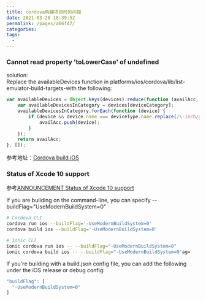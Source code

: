 ```yaml
---
title: cordova构建项目时的问题
date: 2021-03-20 18:39:52
permalink: /pages/a66f47/
categories:
tags:
  - 
---
```

### Cannot read property 'toLowerCase' of undefined 

solution:  
Replace the availableDevices function in platforms/ios/cordova/lib/list-emulator-build-targets-with the following:

```js
var availableDevices = Object.keys(devices).reduce(function (availAcc, deviceCategory) {
    var availableDevicesInCategory = devices[deviceCategory];
    availableDevicesInCategory.forEach(function (device) {
        if (device && device.name === deviceType.name.replace(/\-inch/g, ' inch') && device.isAvailable == true) {
            availAcc.push(device);
        }
    });
    return availAcc;
}, []);
```

参考地址：[Cordova build iOS](https://github.com/apache/cordova-ios/issues/427)

### Status of Xcode 10 support

参考[ANNOUNCEMENT Status of Xcode 10 support](https://github.com/apache/cordova-ios/issues/407)


If you are building on the command-line, you can specify --buildFlag="UseModernBuildSystem=0"

```bash
# Cordova CLI
cordova run ios --buildFlag='-UseModernBuildSystem=0'
cordova build ios --buildFlag='-UseModernBuildSystem=0'

# Ionic CLI
ionic cordova run ios -- --buildFlag="-UseModernBuildSystem=0"
ionic cordova build ios -- --buildFlag="-UseModernBuildSystem=0"ag=
```

If you're building with a build.json config file, you can add the following under the iOS release or debug config:

```js
"buildFlag": [
  "-UseModernBuildSystem=0"
]
```